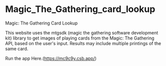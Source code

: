 # Magic_The_Gathering_card_lookup
Magic: The Gathering Card Lookup

This website uses the mtgsdk (magic the gathering software development kit) library to get images of playing cards from the Magic: The Gathering API, based on the user's input. Results may include multiple printings of the same card.

Run the app Here.(https://mc9c9y.csb.app/)
